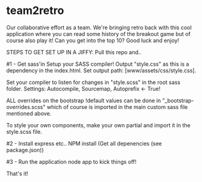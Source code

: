 # team2retro
Our collaborative effort as a team. We're bringing retro back with this cool application where you can read some history of the breakout game but of course also play it! Can you get into the top 10? Good luck and enjoy!


STEPS TO GET SET UP IN A JIFFY:
Pull this repo and..

#1 - Get sass'in
Setup your SASS compiler! Output "style.css" as this is a dependency in the index.html.
Set output path: [www/assets/css/style.css].

Set your compiler to listen for changes in "style.scss" in the root sass folder. Settings: Autocompile, Sourcemap, Autoprefix <- True!

ALL overrides on the bootstrap !default values can be done in "_bootstrap-overrides.scss" which of course is imported in the main custom sass file mentioned above.

To style your own components, make your own partial and import it in the style.scss file.

#2 - Install express etc..
NPM install (Get all depenencies (see package.json))

#3 - Run the application
node app to kick things off!


That's it! 
